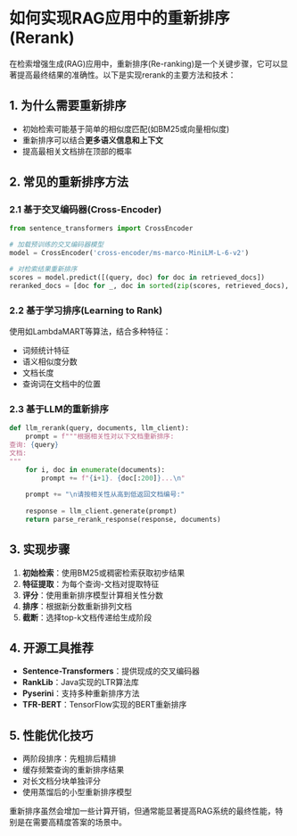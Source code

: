 # 如何实现RAG应用中的重新排序(Rerank)

在检索增强生成(RAG)应用中，重新排序(Re-ranking)是一个关键步骤，它可以显著提高最终结果的准确性。以下是实现rerank的主要方法和技术：

## 1. 为什么需要重新排序

- 初始检索可能基于简单的相似度匹配(如BM25或向量相似度)
- 重新排序可以结合**更多语义信息和上下文**
- 提高最相关文档排在顶部的概率

## 2. 常见的重新排序方法

### 2.1 基于交叉编码器(Cross-Encoder)

```python
from sentence_transformers import CrossEncoder

# 加载预训练的交叉编码器模型
model = CrossEncoder('cross-encoder/ms-marco-MiniLM-L-6-v2')

# 对检索结果重新排序
scores = model.predict([(query, doc) for doc in retrieved_docs])
reranked_docs = [doc for _, doc in sorted(zip(scores, retrieved_docs), reverse=True)]
```

### 2.2 基于学习排序(Learning to Rank)

使用如LambdaMART等算法，结合多种特征：

- 词频统计特征
- 语义相似度分数
- 文档长度
- 查询词在文档中的位置

### 2.3 基于LLM的重新排序

```python
def llm_rerank(query, documents, llm_client):
    prompt = f"""根据相关性对以下文档重新排序:
查询: {query}
文档:
"""
    for i, doc in enumerate(documents):
        prompt += f"{i+1}. {doc[:200]}...\n"
    
    prompt += "\n请按相关性从高到低返回文档编号:"
    
    response = llm_client.generate(prompt)
    return parse_rerank_response(response, documents)
```

## 3. 实现步骤

1. **初始检索**：使用BM25或稠密检索获取初步结果
2. **特征提取**：为每个查询-文档对提取特征
3. **评分**：使用重新排序模型计算相关性分数
4. **排序**：根据新分数重新排列文档
5. **截断**：选择top-k文档传递给生成阶段

## 4. 开源工具推荐

- **Sentence-Transformers**：提供现成的交叉编码器
- **RankLib**：Java实现的LTR算法库
- **Pyserini**：支持多种重新排序方法
- **TFR-BERT**：TensorFlow实现的BERT重新排序

## 5. 性能优化技巧

- 两阶段排序：先粗排后精排
- 缓存频繁查询的重新排序结果
- 对长文档分块单独评分
- 使用蒸馏后的小型重新排序模型

重新排序虽然会增加一些计算开销，但通常能显著提高RAG系统的最终性能，特别是在需要高精度答案的场景中。
